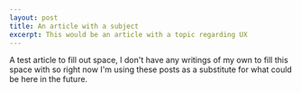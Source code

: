 ```yaml
---
layout: post
title: An article with a subject
excerpt: This would be an article with a topic regarding UX
---
```


A test article to fill out space, I don't have any writings of my own to fill this space with so right now I'm using these posts as a substitute for what could be here in the future.

